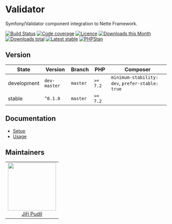 # Validator

Symfony/Validator component integration to Nette Framework.

[![Build Status](https://img.shields.io/travis/contributte/validator.svg?style=flat-square)](https://travis-ci.org/contributte/validator)
[![Code coverage](https://img.shields.io/coveralls/contributte/validator.svg?style=flat-square)](https://coveralls.io/r/contributte/validator)
[![Licence](https://img.shields.io/packagist/l/contributte/validator.svg?style=flat-square)](https://packagist.org/packages/contributte/validator)
[![Downloads this Month](https://img.shields.io/packagist/dm/contributte/validator.svg?style=flat-square)](https://packagist.org/packages/contributte/validator)
[![Downloads total](https://img.shields.io/packagist/dt/contributte/validator.svg?style=flat-square)](https://packagist.org/packages/contributte/validator)
[![Latest stable](https://img.shields.io/packagist/v/contributte/validator.svg?style=flat-square)](https://packagist.org/packages/contributte/validator)
[![PHPStan](https://img.shields.io/badge/PHPStan-enabled-brightgreen.svg?style=flat-square)](https://github.com/phpstan/phpstan)

## Version

| State       | Version      | Branch   | PHP      | Composer                                        |
|-------------|--------------|----------|----------|-------------------------------------------------|
| development | `dev-master` | `master` | `>= 7.2` | `minimum-stability: dev`, `prefer-stable: true` |
| stable      | `^0.1.0`     | `master` | `>= 7.2` |                                                 |

## Documentation

- [Setup](.docs/README.md#setup)
- [Usage](.docs/README.md#usage)

## Maintainers

<table>
  <tbody>
    <tr>
      <td align="center">
        <a href="https://github.com/jiripudil">
            <img width="150" height="150" src="https://avatars1.githubusercontent.com/u/1042159?s=150&v=4">
        </a>
        <br/>
        <a href="https://github.com/jiripudil">Jiří Pudil</a>
      </td>
    </tr>
  </tbody>
</table>

